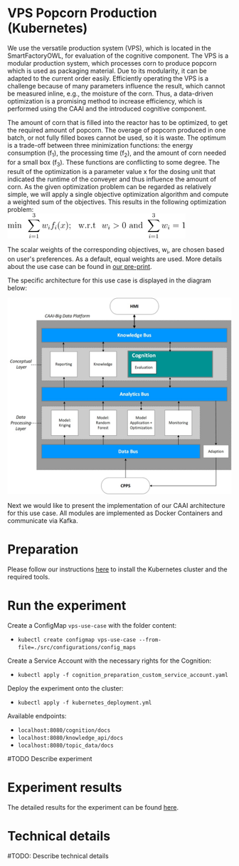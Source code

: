 # VPS Popcorn Production (Kubernetes)
We use the versatile production system (VPS), which is located in the SmartFactoryOWL, for evaluation of the cognitive component.
The VPS is a modular production system, which processes corn to produce popcorn which is used as packaging material.
Due to its modularity, it can be adapted to the current order easily.
Efficiently operating the VPS is a challenge because of many parameters influence the result, which cannot be measured inline, e.g., the moisture of the corn.
Thus, a data-driven optimization is a promising method to increase efficiency, which is performed using the CAAI and the introduced cognitive component.

The amount of corn that is filled into the reactor has to be optimized, to get the required amount of popcorn.
The overage of popcorn produced in one batch, or not fully filled boxes cannot be used, so it is waste.
The optimum is a trade-off between three minimization functions: the energy consumption (f<sub>1</sub>), the processing time (f<sub>2</sub>), and the amount of corn needed for a small box (f<sub>3</sub>).
These functions are conflicting to some degree.
The result of the optimization is a parameter value x for the dosing unit that indicated the runtime of the conveyer and thus influence the amount of corn.
As the given optimization problem can be regarded as relatively simple, we will apply a single objective optimization algorithm and compute a weighted sum of the objectives.
This results in the following optimization problem:\
<img src="./docs/optimization_formula.svg" width="400px">

The scalar weights of the corresponding objectives, w<sub>i</sub>,  are chosen based on user's preferences.
As a default, equal weights are used.
More details about the use case can be found in [our pre-print](https://arxiv.org/abs/2003.00925).

The specific architecture for this use case is displayed in the diagram below:

<img src="./docs/vps_use_case_architecture.jpg" width="600px">

Next we would like to present the implementation of our CAAI architecture for this use case.
All modules are implemented as Docker Containers and communicate via Kafka.

# Preparation
Please follow our instructions [here](../../../Big_Data_Platform/Kubernetes/readme.md) to install the Kubernetes cluster and the required tools.

# Run the experiment

Create a ConfigMap `vps-use-case` with the folder content:
- `kubectl create configmap vps-use-case --from-file=./src/configurations/config_maps`

Create a Service Account with the necessary rights for the Cognition:
- `kubectl apply -f cognition_preparation_custom_service_account.yaml`

Deploy the experiment onto the cluster:
- `kubectl apply -f kubernetes_deployment.yml`

Available endpoints:
- `localhost:8080/cognition/docs`
- `localhost:8080/knowledge_api/docs`
- `localhost:8080/topic_data/docs`


#TODO Describe experiment
<!---
Open another terminal to start the experiment:\
`docker-compose up`

## Start-up
+ You can see the creation of several containers, one for each module of our CAAI pipeline.
+ The start-up sequence starts in the third module, where the Cognition creates the initial design.
The initial design consists of 5 points, equally distributed over the search space for x.
The Cognition publishes those as starting points to the Analytics Bus, where the Adaption (4) listens.
+ The Adaption sends those new parameters to the CPPS Controller (0), where they are retrieved from the CPPS (0) before continuous operation starts.

## Continuous operation
+ The CPPS Module (0) builds a model of the production process with data from experiments on the real CPPS during start-up.
This model is used to evaluate the incoming points for x and derive the corresponding y-value.
The CPPS (0) sends both points to the Data Bus.
+ As we use message-based communication, we can subscribe any number of modules to a topic and each will receive the data.
In this use case the Monitoring (1) and two Model Learning (1) modules listen to new data from the CPPS (0).
The Monitoring (1) module transfers the CPPS data from the Data Bus to the Analytics Bus, so the Cognition (3) can evaluate the process data.
The Model Learning (1) modules, implementing Kriging and Random Forest algorithms, use leave-one-out cross-validation to calculate RMSE, MAE and R<sup>2</sup> and send those metrics as well as the trained model to the Analytics Bus.
+ The Model Application + Optimization (2) module receives both models and uses differential evolution to search for an improved solution.
The best predicted y and the corresponding x for each algorithm is published to the Analytics Bus.
+ The Cognition (3) is able to evaluate the suggested new values.
Once the Cognition decided a new value to try in production, it is send to the Adaption (4), which instructs the CPPS controller and concludes the iteration.

The described workflow is also shown in the figure below:

<img src="./docs/vps_use_case_workflow.jpg" width="800px">

## Access to additional information
While the experiment is running, the user can retrieve additional information through various APIs:

+ Production Parameter API\
The CPPS Controller stores the most recent values for all production parameters.
To access the HMI please visit: `127.0.0.1:8000/docs`

+ Reporting API\
The reporting module collects data from several topics and forwards the messages to the HMI module.
There the user can retrieve all information or a filtered subset based on the topic as JSON or CSV.
To access the HMI please visit: `127.0.0.1:8001/docs`

+ Knowledge API\
The knowledge module provides the use case information as well as the algorithm knowledge.
To access the HMI please visit: `127.0.0.2:8002/docs`

## Stop the Experiment
Please press `Ctrl + C` in each terminal, to stop the experiment as well as the Kafka broker.
Execute both commands to remove the containers:\
`docker-compose down`\
`docker-compose -f docker-compose_kafka.yml down`

-->
# Experiment results
The detailed results for the experiment can be found [here](experiments/readme.md).

# Technical details
#TODO: Describe technical details
<!---
A lot of things happened in the background to make this work:
+ Docker-compose builds the Containers from the Dockerfiles in `src`.
+ The Dockerfiles specify the base image, install the requirements found in `./src/configurations/`, copy the sources into the container and set the program to execute when the container starts.
+ The Docker-compose files also specify the path to the configuration file and the relevant sections for each container.
This sets the environment for the container, e.g. the URL for the Kafka broker, the incoming / outgoing topics for our modules and also the serialization schema.
+ Avro serializes the messages according to schemas defined in `./src/schema/`.
Messages that do not comply to the specified schema raise an error and can´t be send.
+ The reporting module and the HMI can be configured via `./src/configurations/config.yml`. The reporting module specifies all the API endpoints it wants to use under `API_OUT`. The HMI module defines to read the configuration section of the reporting module in the `docker-compose.yml` and creates the necessary endpoints. This allows to dynamically collect and combine data from several modules in one API.
-->
